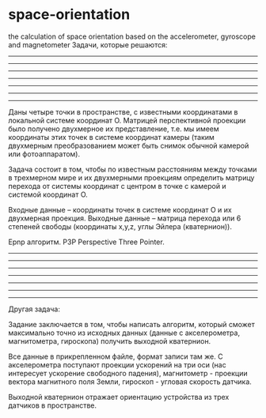 # space-orientation
the calculation of space orientation based on the accelerometer, gyroscope and magnetometer
Задачи, которые решаются:

************
*      *   *
*    * *   *
*   *  *   *
*      *   *
*      *   *
************
Даны четыре точки в пространстве, с известными координатами в локальной системе координат O. 
Матрицей перспективной проекции было получено двухмерное их представление, т.е. мы имеем координаты этих точек 
в системе координат камеры (таким двухмерным преобразованием может быть снимок обычной камерой или фотоаппаратом). 

Задача состоит в том, чтобы по известным расстояниям между точками в трехмерном мире и их двухмерными проекциям 
определить матрицу перехода от системы координат с центром в точке с камерой и системой координат О. 


Входные данные – координаты точек в системе координат О и их двухмерная проекция. 
Выходные данные – матрица перехода или 6 степеней свободы (координаты x,y,z, углы Эйлера (кватернион)).


Epnp алгоритм. P3P Perspective Three Pointer.



************
*   ****   *
*  *    *  *
*      *   *
*    *     *
*  ******  *
************

Другая задача:

Задание заключается в том, чтобы написать алгоритм, который сможет максимально точно из исходных данных 
(данные с акселерометра, магнитометра, гироскопа) получить выходной кватернион. 

Все данные в прикрепленном файле, формат записи там же.
С акселерометра поступают проекции ускорений на три оси (нас интересует ускорение свободного падения), 
магнитометр - проекции вектора магнитного поля Земли, гироскоп - угловая скорость датчика. 

Выходной кватернион отражает ориентацию устройства из трех датчиков в пространстве.
